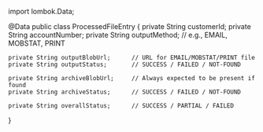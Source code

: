 import lombok.Data;

@Data
public class ProcessedFileEntry {
    private String customerId;
    private String accountNumber;
    private String outputMethod;       // e.g., EMAIL, MOBSTAT, PRINT

    private String outputBlobUrl;      // URL for EMAIL/MOBSTAT/PRINT file
    private String outputStatus;       // SUCCESS / FAILED / NOT-FOUND

    private String archiveBlobUrl;     // Always expected to be present if found
    private String archiveStatus;      // SUCCESS / FAILED / NOT-FOUND

    private String overallStatus;      // SUCCESS / PARTIAL / FAILED
}
